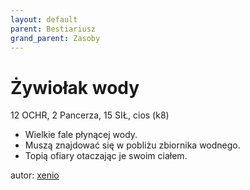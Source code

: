 ```yaml
---
layout: default
parent: Bestiariusz
grand_parent: Zasoby
---
```

# Żywiołak wody

12 OCHR, 2 Pancerza, 15 SIŁ, cios (k8)  

- Wielkie fale płynącej wody.  
- Muszą znajdować się w pobliżu zbiornika wodnego.  
- Topią ofiary otaczając je swoim ciałem.

autor: [xenio](https://xenioinabottle.blogspot.com)
